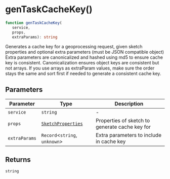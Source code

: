 # genTaskCacheKey()

```ts
function genTaskCacheKey(
   service, 
   props, 
   extraParams): string
```

Generates a cache key for a geoprocessing request, given sketch properties and optional extra parameters (must be JSON compatible object)
Extra parameters are canonicalized and hashed using md5 to ensure cache key is consistent.  Canonicalization ensures object keys are consistent
but not arrays.  If you use arrays as extraParam values, make sure the order stays the same and sort first if needed to generate a consistent cache key.

## Parameters

| Parameter | Type | Description |
| ------ | ------ | ------ |
| `service` | `string` | - |
| `props` | [`SketchProperties`](../type-aliases/SketchProperties.md) | Properties of sketch to generate cache key for |
| `extraParams` | `Record`\<`string`, `unknown`\> | Extra parameters to include in cache key |

## Returns

`string`
